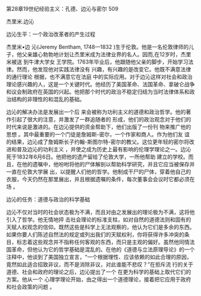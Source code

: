 第28章19世纪经验主义：孔德、边沁与密尔 509

杰里米.边沁

边沁生平：一个政治改革者的产生过程

杰里米•边 沁(Jeremy  Bentham,  1748—1832 )生于伦敦。他是一名伦敦律师的儿子，他父亲雄心勃勃地计划让杰里米成为法律业界的名人。因而,在12岁时，杰里米被送 到牛津大学女 王学院。1763年毕业后，他跟随他父亲的脚步，开始学习法律。然而，他发现他对实践法律没有 兴趣，有兴趣的是改变它。他既不满意法律 的通行理论 根据，也不满意它在法庭 中的实际应用。对于边沁这样对社会和政治理论感兴趣的人，这是一个关键时代。他经历了美国革命、法国革命、拿破仑战争和议会制政府在英国的兴起。他把那个时代的政治不稳定归结为当时法律体系和政治结构的非理性的和混乱的基础。

边沁的解决办法是发展出一个后 来会被称为功利主义的道德和政治哲学。他的著作引起了很大的注意，并激发了一群追随者的 形成，他们的政治观念对于他们的时代来说是激进的。在边沁提供的资金帮助下，他们出版了一份刊 物来推广他的思想 。其中最重要的一个门徒是詹姆斯-密尔，一个作家和商人。作为他们友 谊的结果，边沁成了詹姆斯长子约翰-斯图尔特-密尔的教父。这位更年轻的密尔将改进和普及边沁的功利主义 ，并使之成为历史上最有影响的伦理学理论之一。边沁死于1832年6月6日。他把他的遗产留给了伦敦大学，一所他帮助 建立的学校。而且，在他的遗嘱中，他吩咐将他的尸体解剖以帮助科学研究，并且它应当被保存并一直在伦敦大学展 出，以提醒人们他的哲学。他制成干尸的尸体，穿着他自己的衣服，今天仍然在那里展出，并且根据遗嘱的条件，每次董事会会议时它都必须在场 。

边沁的任务：道德与政治的科学基础

边沁不仅对当时的社会状态极为不满，而且对由之发展出的理论极为不满，这将他引入了哲学。他无情地抨 击社会理论的标准支柱，如对自然的道德法则和固有的天赋人权观念的信仰。既然这些是科学上无法观察的，他认为它们是多余的东西。如果你要人们陈述自然法的规定或列出我们的天赋权利，你将获得许多冲突的条目，标志着这些观念并不指称任何客观的东西，而只是主观的偏好。虽然他同情法国革命，但他认为它的哲学基础是混乱的。在他的《道德与立法原理导论》的一个注释中，他谈到了美国独立宣言，“一个根据理性、应该依赖的如此合理的原因，竟然如此适合招致非议，而不是消除非议，对此谁能不悲叹？”在拒斥流 行的关于道德、社会和政府的理论之后，边沁提出了一个 在更为科学的基础上取代它们的方案。他从一个 心理学理论开始，由之得出一个道德理论，接着把它应用于政府和社会政策的问题 。


